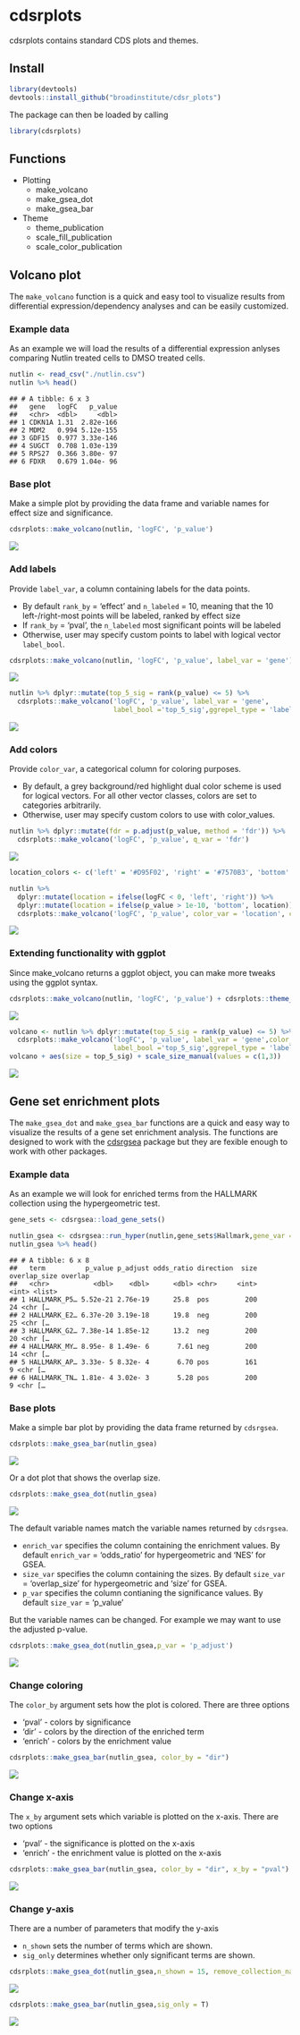cdsrplots
================

cdsrplots contains standard CDS plots and themes.

## Install

``` r
library(devtools)
devtools::install_github("broadinstitute/cdsr_plots")
```

The package can then be loaded by calling

``` r
library(cdsrplots)
```

## Functions

  - Plotting
      - make\_volcano
      - make\_gsea\_dot
      - make\_gsea\_bar
  - Theme
      - theme\_publication
      - scale\_fill\_publication
      - scale\_color\_publication

## Volcano plot

The `make_volcano` function is a quick and easy tool to visualize
results from differential expression/dependency analyses and can be
easily customized.

### Example data

As an example we will load the results of a differential expression
anlyses comparing Nutlin treated cells to DMSO treated cells.

``` r
nutlin <- read_csv("./nutlin.csv")
nutlin %>% head()
```

    ## # A tibble: 6 x 3
    ##   gene   logFC   p_value
    ##   <chr>  <dbl>     <dbl>
    ## 1 CDKN1A 1.31  2.82e-166
    ## 2 MDM2   0.994 5.12e-155
    ## 3 GDF15  0.977 3.33e-146
    ## 4 SUGCT  0.708 1.03e-139
    ## 5 RPS27  0.366 3.80e- 97
    ## 6 FDXR   0.679 1.04e- 96

### Base plot

Make a simple plot by providing the data frame and variable names for
effect size and significance.

``` r
cdsrplots::make_volcano(nutlin, 'logFC', 'p_value')
```

![](README_files/figure-gfm/unnamed-chunk-4-1.png)<!-- -->

### Add labels

Provide `label_var`, a column containing labels for the data points.

  - By default `rank_by` = ‘effect’ and `n_labeled` = 10, meaning that
    the 10 left-/right-most points will be labeled, ranked by effect
    size
  - If `rank_by` = ‘pval’, the `n_labeled` most significant points will
    be labeled
  - Otherwise, user may specify custom points to label with logical
    vector `label_bool`.

<!-- end list -->

``` r
cdsrplots::make_volcano(nutlin, 'logFC', 'p_value', label_var = 'gene')
```

![](README_files/figure-gfm/unnamed-chunk-5-1.png)<!-- -->

``` r
nutlin %>% dplyr::mutate(top_5_sig = rank(p_value) <= 5) %>% 
  cdsrplots::make_volcano('logFC', 'p_value', label_var = 'gene', 
                          label_bool ='top_5_sig',ggrepel_type = 'label')
```

![](README_files/figure-gfm/unnamed-chunk-6-1.png)<!-- -->

### Add colors

Provide `color_var`, a categorical column for coloring purposes.

  - By default, a grey background/red highlight dual color scheme is
    used for logical vectors. For all other vector classes, colors are
    set to categories arbitrarily.
  - Otherwise, user may specify custom colors to use with color\_values.

<!-- end list -->

``` r
nutlin %>% dplyr::mutate(fdr = p.adjust(p_value, method = 'fdr')) %>% 
  cdsrplots::make_volcano('logFC', 'p_value', q_var = 'fdr')
```

![](README_files/figure-gfm/unnamed-chunk-7-1.png)<!-- -->

``` r
location_colors <- c('left' = '#D95F02', 'right' = '#7570B3', 'bottom' = '#333333')

nutlin %>% 
  dplyr::mutate(location = ifelse(logFC < 0, 'left', 'right')) %>% 
  dplyr::mutate(location = ifelse(p_value > 1e-10, 'bottom', location)) %>% 
  cdsrplots::make_volcano('logFC', 'p_value', color_var = 'location', color_values = location_colors)
```

![](README_files/figure-gfm/unnamed-chunk-8-1.png)<!-- -->

### Extending functionality with ggplot

Since make\_volcano returns a ggplot object, you can make more tweaks
using the ggplot
syntax.

``` r
cdsrplots::make_volcano(nutlin, 'logFC', 'p_value') + cdsrplots::theme_publication()
```

![](README_files/figure-gfm/unnamed-chunk-9-1.png)<!-- -->

``` r
volcano <- nutlin %>% dplyr::mutate(top_5_sig = rank(p_value) <= 5) %>% 
  cdsrplots::make_volcano('logFC', 'p_value', label_var = 'gene',color_var = 'top_5_sig',
                          label_bool ='top_5_sig',ggrepel_type = 'label')
volcano + aes(size = top_5_sig) + scale_size_manual(values = c(1,3))
```

![](README_files/figure-gfm/unnamed-chunk-10-1.png)<!-- -->

## Gene set enrichment plots

The `make_gsea_dot` and `make_gsea_bar` functions are a quick and easy
way to visualize the results of a gene set enrichment analysis. The
functions are designed to work with the
[cdsrgsea](https://github.com/broadinstitute/cdsr_gsea) package but they
are fexible enough to work with other packages.

### Example data

As an example we will look for enriched terms from the HALLMARK
collection using the hypergeometric
test.

``` r
gene_sets <- cdsrgsea::load_gene_sets()
```

``` r
nutlin_gsea <- cdsrgsea::run_hyper(nutlin,gene_sets$Hallmark,gene_var = "gene", rank_var = "logFC")
nutlin_gsea %>% head()
```

    ## # A tibble: 6 x 8
    ##   term          p_value p_adjust odds_ratio direction  size overlap_size overlap
    ##   <chr>           <dbl>    <dbl>      <dbl> <chr>     <int>        <int> <list> 
    ## 1 HALLMARK_P5… 5.52e-21 2.76e-19      25.8  pos         200           24 <chr […
    ## 2 HALLMARK_E2… 6.37e-20 3.19e-18      19.8  neg         200           25 <chr […
    ## 3 HALLMARK_G2… 7.38e-14 1.85e-12      13.2  neg         200           20 <chr […
    ## 4 HALLMARK_MY… 8.95e- 8 1.49e- 6       7.61 neg         200           14 <chr […
    ## 5 HALLMARK_AP… 3.33e- 5 8.32e- 4       6.70 pos         161            9 <chr […
    ## 6 HALLMARK_TN… 1.81e- 4 3.02e- 3       5.28 pos         200            9 <chr […

### Base plots

Make a simple bar plot by providing the data frame returned by
`cdsrgsea`.

``` r
cdsrplots::make_gsea_bar(nutlin_gsea)
```

![](README_files/figure-gfm/unnamed-chunk-13-1.png)<!-- -->

Or a dot plot that shows the overlap size.

``` r
cdsrplots::make_gsea_dot(nutlin_gsea)
```

![](README_files/figure-gfm/unnamed-chunk-14-1.png)<!-- -->

The default variable names match the variable names returned by
`cdsrgsea`.

  - `enrich_var` specifies the column containing the enrichment values.
    By default `enrich_var` = ‘odds\_ratio’ for hypergeometric and ‘NES’
    for GSEA.
  - `size_var` specifies the column containing the sizes. By default
    `size_var` = ‘overlap\_size’ for hypergeometric and ‘size’ for GSEA.
  - `p_var` specifies the column contianing the significance values. By
    default `size_var` = ‘p\_value’

But the variable names can be changed. For example we may want to use
the adjusted p-value.

``` r
cdsrplots::make_gsea_dot(nutlin_gsea,p_var = 'p_adjust')
```

![](README_files/figure-gfm/unnamed-chunk-15-1.png)<!-- -->

### Change coloring

The `color_by` argument sets how the plot is colored. There are three
options

  - ‘pval’ - colors by significance
  - ‘dir’ - colors by the direction of the enriched term
  - ‘enrich’ - colors by the enrichment value

<!-- end list -->

``` r
cdsrplots::make_gsea_bar(nutlin_gsea, color_by = "dir")
```

![](README_files/figure-gfm/unnamed-chunk-16-1.png)<!-- -->

### Change x-axis

The `x_by` argument sets which variable is plotted on the x-axis. There
are two options

  - ‘pval’ - the significance is plotted on the x-axis
  - ‘enrich’ - the enrichment value is plotted on the x-axis

<!-- end list -->

``` r
cdsrplots::make_gsea_bar(nutlin_gsea, color_by = "dir", x_by = "pval")
```

![](README_files/figure-gfm/unnamed-chunk-17-1.png)<!-- -->

### Change y-axis

There are a number of parameters that modify the y-axis

  - `n_shown` sets the number of terms which are shown.
  - `sig_only` determines whether only significant terms are
shown.

<!-- end list -->

``` r
cdsrplots::make_gsea_dot(nutlin_gsea,n_shown = 15, remove_collection_name = T)
```

![](README_files/figure-gfm/unnamed-chunk-18-1.png)<!-- -->

``` r
cdsrplots::make_gsea_bar(nutlin_gsea,sig_only = T)
```

![](README_files/figure-gfm/unnamed-chunk-19-1.png)<!-- -->
